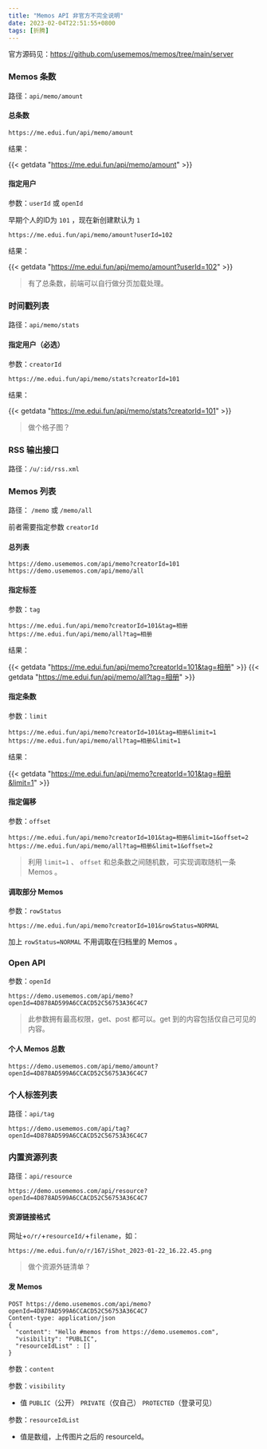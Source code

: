 ```yaml
---
title: "Memos API 非官方不完全说明"
date: 2023-02-04T22:51:55+0800
tags: [折腾]
---
```


官方源码见：<https://github.com/usememos/memos/tree/main/server>

### Memos 条数

路径：`api/memo/amount`

#### 总条数

```
https://me.edui.fun/api/memo/amount
```

结果：

{{< getdata "https://me.edui.fun/api/memo/amount" >}}

#### 指定用户

参数：`userId` 或 `openId`

早期个人的ID为 `101` ，现在新创建默认为 `1`

```
https://me.edui.fun/api/memo/amount?userId=102
```

结果：

{{< getdata "https://me.edui.fun/api/memo/amount?userId=102" >}}

<!--more-->

> 有了总条数，前端可以自行做分页加载处理。

### 时间戳列表

路径：`api/memo/stats`

#### 指定用户（必选）

参数：`creatorId`

```
https://me.edui.fun/api/memo/stats?creatorId=101
```

结果：

{{< getdata "https://me.edui.fun/api/memo/stats?creatorId=101" >}}

> 做个格子图？

### RSS 输出接口

路径：`/u/:id/rss.xml`

### Memos 列表

路径： `/memo` 或 `/memo/all`

前者需要指定参数 `creatorId`

#### 总列表

```
https://demo.usememos.com/api/memo?creatorId=101
https://demo.usememos.com/api/memo/all
```

#### 指定标签

参数：`tag`

```
https://me.edui.fun/api/memo?creatorId=101&tag=相册
https://me.edui.fun/api/memo/all?tag=相册
```

结果：

{{< getdata "https://me.edui.fun/api/memo?creatorId=101&tag=相册" >}}
{{< getdata "https://me.edui.fun/api/memo/all?tag=相册" >}}

#### 指定条数

参数：`limit`

```
https://me.edui.fun/api/memo?creatorId=101&tag=相册&limit=1
https://me.edui.fun/api/memo/all?tag=相册&limit=1
```

结果：

{{< getdata "https://me.edui.fun/api/memo?creatorId=101&tag=相册&limit=1" >}}

#### 指定偏移

参数：`offset`

```
https://me.edui.fun/api/memo?creatorId=101&tag=相册&limit=1&offset=2
https://me.edui.fun/api/memo/all?tag=相册&limit=1&offset=2
```

> 利用 `limit=1` 、 `offset` 和总条数之间随机数，可实现调取随机一条 Memos 。

#### 调取部分 Memos

参数：`rowStatus`

```
https://me.edui.fun/api/memo?creatorId=101&rowStatus=NORMAL
```

加上 `rowStatus=NORMAL` 不用调取在归档里的 Memos 。


### Open API

参数：`openId`

```
https://demo.usememos.com/api/memo?openId=4D878AD599A6CCACD52C56753A36C4C7
```

> 此参数拥有最高权限，get、post 都可以。get 到的内容包括仅自己可见的内容。

#### 个人 Memos 总数

```
https://demo.usememos.com/api/memo/amount?openId=4D878AD599A6CCACD52C56753A36C4C7
```

### 个人标签列表

路径：`api/tag`

```
https://demo.usememos.com/api/tag?openId=4D878AD599A6CCACD52C56753A36C4C7
```

### 内置资源列表

路径：`api/resource`

```
https://demo.usememos.com/api/resource?openId=4D878AD599A6CCACD52C56753A36C4C7
```

#### 资源链接格式

网址+`o/r/`+`resourceId/`+`filename`，如：

```
https://me.edui.fun/o/r/167/iShot_2023-01-22_16.22.45.png
```

> 做个资源外链清单？

#### 发 Memos

```
POST https://demo.usememos.com/api/memo?openId=4D878AD599A6CCACD52C56753A36C4C7
Content-type: application/json
{
  "content": "Hello #memos from https://demo.usememos.com",
  "visibility": "PUBLIC",
  "resourceIdList" : []
}
```

参数：`content`

参数：`visibility`
- 值 `PUBLIC`（公开） `PRIVATE`（仅自己） `PROTECTED`（登录可见）

参数：`resourceIdList`
- 值是数组，上传图片之后的 resourceId。

